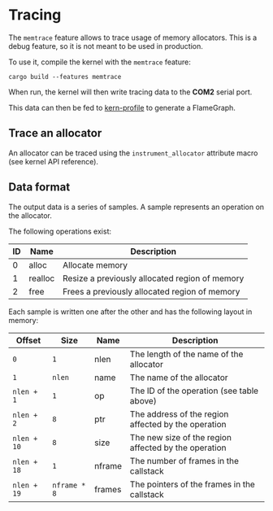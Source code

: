 # Tracing

The `memtrace` feature allows to trace usage of memory allocators. This is a debug feature, so it is not meant to be used in production.

To use it, compile the kernel with the `memtrace` feature:

```shell
cargo build --features memtrace
```

When run, the kernel will then write tracing data to the **COM2** serial port.

This data can then be fed to [kern-profile](https://github.com/llenotre/kern-profile) to generate a FlameGraph.

## Trace an allocator

An allocator can be traced using the `instrument_allocator` attribute macro (see kernel API reference).



## Data format

The output data is a series of samples. A sample represents an operation on the allocator.

The following operations exist:

| ID | Name    | Description                                    |
|----|---------|------------------------------------------------|
| 0  | alloc   | Allocate memory                                |
| 1  | realloc | Resize a previously allocated region of memory |
| 2  | free    | Frees a previously allocated region of memory  |

Each sample is written one after the other and has the following layout in memory:

| Offset      | Size         | Name   | Description                                          |
|-------------|--------------|--------|------------------------------------------------------|
| `0`         | `1`          | nlen   | The length of the name of the allocator              |
| `1`         | `nlen`       | name   | The name of the allocator                            |
| `nlen + 1`  | `1`          | op     | The ID of the operation (see table above)            |
| `nlen + 2`  | `8`          | ptr    | The address of the region affected by the operation  |
| `nlen + 10` | `8`          | size   | The new size of the region affected by the operation |
| `nlen + 18` | `1`          | nframe | The number of frames in the callstack                |
| `nlen + 19` | `nframe * 8` | frames | The pointers of the frames in the callstack          |
